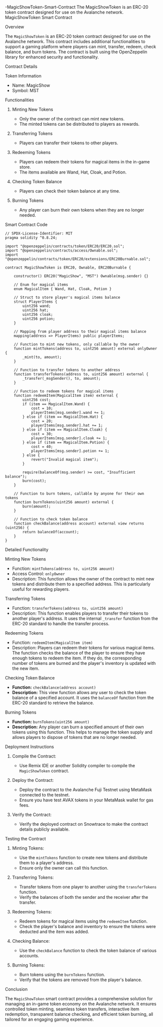  -MagicShowToken-Smart-Contract
The MagicShowToken is an ERC-20 token contract designed for use on the Avalanche network.
MagicShowToken Smart Contract

 Overview

The `MagicShowToken` is an ERC-20 token contract designed for use on the Avalanche network. This contract includes additional functionalities to support a gaming platform where players can mint, transfer, redeem, check balance, and burn tokens. The contract is built using the OpenZeppelin library for enhanced security and functionality.

 Contract Details

 Token Information

- Name: MagicShow
- Symbol: MST

 Functionalities

1. Minting New Tokens
   - Only the owner of the contract can mint new tokens.
   - The minted tokens can be distributed to players as rewards.

2. Transferring Tokens
   - Players can transfer their tokens to other players.

3. Redeeming Tokens
   - Players can redeem their tokens for magical items in the in-game store.
   - The items available are Wand, Hat, Cloak, and Potion.

4. Checking Token Balance
   - Players can check their token balance at any time.

5. Burning Tokens
   - Any player can burn their own tokens when they are no longer needed.

 Smart Contract Code

```solidity
// SPDX-License-Identifier: MIT
pragma solidity ^0.8.24;

import "@openzeppelin/contracts/token/ERC20/ERC20.sol";
import "@openzeppelin/contracts/access/Ownable.sol";
import "@openzeppelin/contracts/token/ERC20/extensions/ERC20Burnable.sol";

contract MagicShowToken is ERC20, Ownable, ERC20Burnable {

    constructor() ERC20("MagicShow", "MST") Ownable(msg.sender) {}

    // Enum for magical items
    enum MagicalItem { Wand, Hat, Cloak, Potion }

    // Struct to store player's magical items balance
    struct PlayerItems {
        uint256 wand;
        uint256 hat;
        uint256 cloak;
        uint256 potion;
    }

    // Mapping from player address to their magical items balance
    mapping(address => PlayerItems) public playerItems;

    // Function to mint new tokens, only callable by the owner
    function mintTokens(address to, uint256 amount) external onlyOwner {
        _mint(to, amount);
    }

    // Function to transfer tokens to another address
    function transferTokens(address to, uint256 amount) external {
        _transfer(_msgSender(), to, amount);
    }

    // Function to redeem tokens for magical items
    function redeemItem(MagicalItem item) external {
        uint256 cost;
        if (item == MagicalItem.Wand) {
            cost = 10;
            playerItems[msg.sender].wand += 1;
        } else if (item == MagicalItem.Hat) {
            cost = 20;
            playerItems[msg.sender].hat += 1;
        } else if (item == MagicalItem.Cloak) {
            cost = 30;
            playerItems[msg.sender].cloak += 1;
        } else if (item == MagicalItem.Potion) {
            cost = 40;
            playerItems[msg.sender].potion += 1;
        } else {
            revert("Invalid magical item");
        }
        
        require(balanceOf(msg.sender) >= cost, "Insufficient balance");
        burn(cost);
    }

    // Function to burn tokens, callable by anyone for their own tokens
    function burnTokens(uint256 amount) external {
        burn(amount);
    }

    // Function to check token balance
    function checkBalance(address account) external view returns (uint256) {
        return balanceOf(account);
    }
}
```

 Detailed Functionality

 Minting New Tokens

- Function: `mintTokens(address to, uint256 amount)`
- Access Control: `onlyOwner`
- Description: This function allows the owner of the contract to mint new tokens and distribute them to a specified address. This is particularly useful for rewarding players.

Transferring Tokens

- Function: `transferTokens(address to, uint256 amount)`
- Description: This function enables players to transfer their tokens to another player's address. It uses the internal `_transfer` function from the ERC-20 standard to handle the transfer process.

 Redeeming Tokens

- Function: `redeemItem(MagicalItem item)`
- Description: Players can redeem their tokens for various magical items. The function checks the balance of the player to ensure they have enough tokens to redeem the item. If they do, the corresponding number of tokens are burned and the player's inventory is updated with the new item.

 Checking Token Balance

- **Function:** `checkBalance(address account)`
- **Description:** This view function allows any user to check the token balance of a specified account. It uses the `balanceOf` function from the ERC-20 standard to retrieve the balance.

 Burning Tokens

- **Function:** `burnTokens(uint256 amount)`
- **Description:** Any player can burn a specified amount of their own tokens using this function. This helps to manage the token supply and allows players to dispose of tokens that are no longer needed.

 Deployment Instructions

1. Compile the Contract:
   - Use Remix IDE or another Solidity compiler to compile the `MagicShowToken` contract.

2. Deploy the Contract:
   - Deploy the contract to the Avalanche Fuji Testnet using MetaMask connected to the testnet.
   - Ensure you have test AVAX tokens in your MetaMask wallet for gas fees.

3. Verify the Contract:
   - Verify the deployed contract on Snowtrace to make the contract details publicly available.

Testing the Contract

1. Minting Tokens:
   - Use the `mintTokens` function to create new tokens and distribute them to a player's address.
   - Ensure only the owner can call this function.

2. Transferring Tokens:
   - Transfer tokens from one player to another using the `transferTokens` function.
   - Verify the balances of both the sender and the receiver after the transfer.

3. Redeeming Tokens:
   - Redeem tokens for magical items using the `redeemItem` function.
   - Check the player's balance and inventory to ensure the tokens were deducted and the item was added.

4. Checking Balance:
   - Use the `checkBalance` function to check the token balance of various accounts.

5. Burning Tokens:
   - Burn tokens using the `burnTokens` function.
   - Verify that the tokens are removed from the player's balance.

Conclusion

The `MagicShowToken` smart contract provides a comprehensive solution for managing an in-game token economy on the Avalanche network. It ensures controlled token minting, seamless token transfers, interactive item redemption, transparent balance checking, and efficient token burning, all tailored for an engaging gaming experience.
